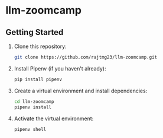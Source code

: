 # llm-zoomcamp

## Getting Started

1. Clone this repository:
   ```bash
   git clone https://github.com/rajtmg23/llm-zoomcamp.git
   ```

2. Install Pipenv (if you haven't already):
   ```bash
   pip install pipenv
   ```

3. Create a virtual environment and install dependencies:
   ```bash
   cd llm-zoomcamp
   pipenv install
   ```

4. Activate the virtual environment:
   ```bash
   pipenv shell
   ```

